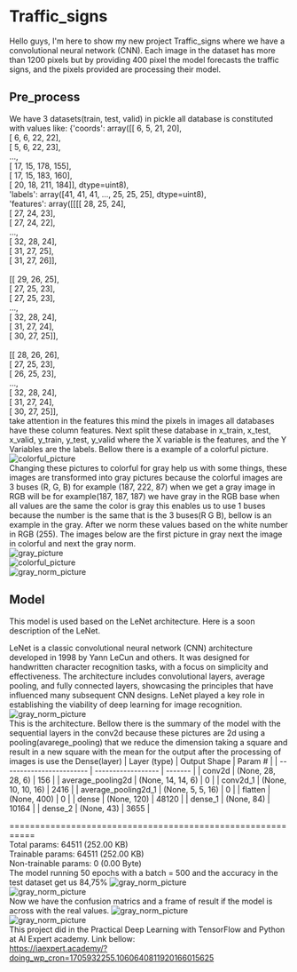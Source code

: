 # Traffic_signs
Hello guys, I'm here to show my new project Traffic_signs where we have a convolutional neural network (CNN). Each image in the dataset has more than 1200 pixels but by providing 400 pixel
the model forecasts the traffic signs, and the pixels provided are processing their model.
## Pre_process
We have 3 datasets(train, test, valid) in pickle all database is constituted with values like:
{'coords': array([[  6,   5,  21,  20],<br>
        [  6,   6,  22,  22],<br>
        [  5,   6,  22,  23],<br>
        ...,<br>
        [ 17,  15, 178, 155],<br>
        [ 17,  15, 183, 160],<br>
        [ 20,  18, 211, 184]], dtype=uint8),<br>
 'labels': array([41, 41, 41, ..., 25, 25, 25], dtype=uint8),<br>
 'features': array([[[[ 28,  25,  24],<br>
          [ 27,  24,  23],<br>
          [ 27,  24,  22],<br>
          ...,<br>
          [ 32,  28,  24],<br>
          [ 31,  27,  25],<br>
          [ 31,  27,  26]],<br>
 <br>
         [[ 29,  26,  25],<br>
          [ 27,  25,  23],<br>
          [ 27,  25,  23],<br>
          ...,<br>
          [ 32,  28,  24],<br>
          [ 31,  27,  24],<br>
          [ 30,  27,  25]],<br>
 <br>
         [[ 28,  26,  26],<br>
          [ 27,  25,  23],<br>
          [ 26,  25,  23],<br>
          ...,<br>
          [ 32,  28,  24],<br>
          [ 31,  27,  24],<br>
          [ 30,  27,  25]],<br>
take attention in the features this mind the pixels in images all databases have these column features. Next split these database in x_train, x_test, x_valid, y_train, y_test, y_valid 
where the X variable is the features, and the Y Variables are the labels. Bellow there is a example of a colorful picture.<br>
![colorful_picture](https://github.com/lucasfreire01/Traffic_signs/blob/main/download.png)<br>
Changing these pictures to colorful for gray help us with some things, these images are transformed into gray pictures because the colorful images are 3 buses (R, G, B) for example (187, 222, 87) when we get a gray image in RGB will be for example(187, 187, 187) we have gray in the RGB base when all values are the same the color is gray this enables us to use 1 buses because the number is the same that is the 3 buses(R G B), bellow is an example in the gray. After we norm these values based on the white number in RGB (255). The images below are the first picture in gray next the image in colorful and next the gray norm.<br>
![gray_picture](https://github.com/lucasfreire01/Traffic_signs/blob/main/download1%20(2).png)<br>
![colorful_picture](https://github.com/lucasfreire01/Traffic_signs/blob/main/download2%20(2).png)<br>
![gray_norm_picture](https://github.com/lucasfreire01/Traffic_signs/blob/main/download3%20(2).png)<br>
## Model
This model is used based on the LeNet architecture. Here is a soon description of the LeNet.<br>

LeNet is a classic convolutional neural network (CNN) architecture developed in 1998 by Yann LeCun and others. It was designed for handwritten character recognition tasks, with a focus on simplicity and effectiveness. The architecture includes convolutional layers, average pooling, and fully connected layers, showcasing the principles that have influenced many subsequent CNN designs. LeNet played a key role in establishing the viability of deep learning for image recognition.<br>
![gray_norm_picture](https://github.com/lucasfreire01/Traffic_signs/blob/main/Capturar.PNG)<br>
This is the architecture. Bellow there is the summary of the model with the sequential layers in the conv2d because these pictures are 2d using a pooling(avarege_pooling) that 
we reduce the dimension taking a square and result in a new square with the mean for the output after the processing of images is use the Dense(layer) 
| Layer (type)             | Output Shape       | Param # |
| ------------------------ | ------------------ | ------- |
| conv2d                   | (None, 28, 28, 6)  | 156     |
| average_pooling2d        | (None, 14, 14, 6)  | 0       |
| conv2d_1                 | (None, 10, 10, 16) | 2416    |
| average_pooling2d_1      | (None, 5, 5, 16)   | 0       |
| flatten                  | (None, 400)        | 0       |
| dense                    | (None, 120)        | 48120   |
| dense_1                  | (None, 84)         | 10164   |
| dense_2                  | (None, 43)         | 3655    |

===========================================================<br>
Total params: 64511 (252.00 KB)<br>
Trainable params: 64511 (252.00 KB)<br>
Non-trainable params: 0 (0.00 Byte)<br>
The model running 50 epochs with a batch = 500 and the accuracy in the test dataset get us 84,75%
![gray_norm_picture](https://github.com/lucasfreire01/Traffic_signs/blob/main/download1%20(3).png)<br>
![gray_norm_picture](https://github.com/lucasfreire01/Traffic_signs/blob/main/download2%20(3).png)<br>
Now we have the confusion matrics and a frame of result if the model is across with the real values.
![gray_norm_picture](https://github.com/lucasfreire01/Traffic_signs/blob/main/download1%20(4).png)<br>
![gray_norm_picture](https://github.com/lucasfreire01/Traffic_signs/blob/main/download2%20(4).png)<br>
This project did in the Practical Deep Learning with TensorFlow and Python at AI Expert academy. Link bellow:<br>
https://iaexpert.academy/?doing_wp_cron=1705932255.1060640811920166015625
